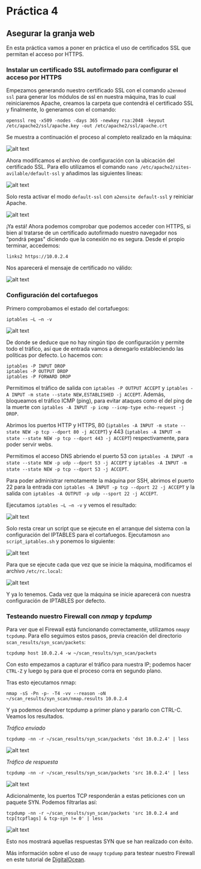 # Práctica 4
## Asegurar la granja web

En esta práctica vamos a poner en práctica el uso de certificados SSL que permitan el acceso por HTTPS.

### Instalar un certificado SSL autofirmado para configurar el acceso por HTTPS

Empezamos generando nuestro certificado SSL con el comando ```a2enmod ssl``` para generar los módulos de ssl en nuestra máquina, tras lo cual reiniciaremos Apache, creamos la carpeta que contendrá el certificado SSL y finalmente, lo generamos con el comando:

```openssl req -x509 -nodes -days 365 -newkey rsa:2048 -keyout /etc/apache2/ssl/apache.key -out /etc/apache2/ssl/apache.crt```

Se muestra a continuación el proceso al completo realizado en la máquina:

![alt text](http://i.imgur.com/DmKXozk.png)

Ahora modificamos el archivo de configuración con la ubicación del certificado SSL. Para ello utilizamos el comando ```nano /etc/apache2/sites-avilable/default-ssl``` y añadimos las siguientes líneas:

![alt text](http://i.imgur.com/UUIFsyp.png)

Solo resta activar el modo ```default-ssl``` con ```a2ensite default-ssl``` y reiniciar Apache.

![alt text](http://i.imgur.com/F68wJul.jpg)

¡Ya está! Ahora podemos comprobar que podemos acceder con HTTPS, si bien al tratarse de un certificado autofirmado nuestro navegador nos "pondrá pegas" diciendo que la conexión no es segura. Desde el propio terminar, accedemos:

```links2 https://10.0.2.4```

Nos aparecerá el mensaje de certificado no válido:

![alt text](http://i.imgur.com/hYsry5S.png)


### Configuración del cortafuegos

Primero comprobamos el estado del cortafuegos:

```iptables –L –n -v```

![alt text](http://i.imgur.com/FDxqM73.png)

De donde se deduce que no hay ningún tipo de configuración y permite todo el tráfico, así que de entrada vamos a denegarlo estableciendo las políticas por defecto. Lo hacemos con:

```
iptables -P INPUT DROP
iptables -P OUTPUT DROP
iptables -P FORWARD DROP
```

Permitimos el tráfico de salida con ```iptables -P OUTPUT ACCEPT``` y ```iptables -A INPUT -m state --state NEW,ESTABLISHED -j ACCEPT```. Además, bloqueamos el tráfico ICMP (ping), para evitar ataques como el del ping de la muerte con ```iptables -A INPUT -p icmp --icmp-type echo-request -j DROP```. 

Abrimos los puertos HTTP y HTTPS, 80 (```iptables -A INPUT -m state --state NEW -p tcp --dport 80 -j ACCEPT```) y 443 (```iptables -A INPUT -m state --state NEW -p tcp --dport 443 -j ACCEPT```) respectivamente, para poder servir webs.

Permitimos el acceso DNS abriendo el puerto 53 con ```iptables -A INPUT -m state --state NEW -p udp --dport 53 -j ACCEPT``` y ```iptables -A INPUT -m state --state NEW -p tcp --dport 53 -j ACCEPT```.

Para poder administrar remotamente la máquina por SSH, abrimos el puerto 22 para la entrada con ```iptables -A INPUT -p tcp --dport 22 -j ACCEPT``` y la salida con ```iptables -A OUTPUT -p udp --sport 22 -j ACCEPT```.

Ejecutamos ```iptables –L –n -v``` y vemos el resultado:

![alt text](http://i.imgur.com/HxKLhn1.png)

Solo resta crear un script que se ejecute en el arranque del sistema con la configuración del IPTABLES para el cortafuegos. Ejecutamosn ```ano script_iptables.sh``` y ponemos lo siguiente:

![alt text](http://i.imgur.com/KoQ1REY.png)

Para que se ejecute cada que vez que se inicie la máquina, modificamos el archivo ```/etc/rc.local```:

![alt text](http://i.imgur.com/RVZX2jP.png)

Y ya lo tenemos. Cada vez que la máquina se inicie aparecerá con nuestra configuración de IPTABLES por defecto.

### Testeando nuestro Firewall con *nmap* y *tcpdump*

Para ver que el Firewall está funcionando correctamente, utilizamos ```nmap```y ```tcpdump```. Para ello seguimos estos pasos, previa creación del directorio ```scan_results/syn_scan/packets```:

```tcpdump host 10.0.2.4 -w ~/scan_results/syn_scan/packets```

Con esto empezamos a capturar el tráfico para nuestra IP; podemos hacer ```CTRL-Z``` y luego ```bg``` para que el proceso corra en segundo plano.

Tras esto ejecutamos nmap:

```nmap -sS -Pn -p- -T4 -vv --reason -oN ~/scan_results/syn_scan/nmap.results 10.0.2.4```

Y ya podemos devolver tcpdump a primer plano y pararlo con CTRL-C. Veamos los resultados.

*Tráfico enviado*

```tcpdump -nn -r ~/scan_results/syn_scan/packets 'dst 10.0.2.4' | less```

![alt text](http://i.imgur.com/en0930f.png)

*Tráfico de respuesta*

```tcpdump -nn -r ~/scan_results/syn_scan/packets 'src 10.0.2.4' | less```

![alt text](http://i.imgur.com/kXRGr5K.png)

Adicionalmente, los puertos TCP responderán a estas peticiones con un paquete SYN. Podemos filtrarlas así:

```tcpdump -nn -r ~/scan_results/syn_scan/packets 'src 10.0.2.4 and tcp[tcpflags] & tcp-syn != 0' | less```

![alt text](http://i.imgur.com/836JHkm.png)

Esto nos mostrará aquellas respuestas SYN que se han realizado con éxito.

Más información sobre el uso de ```nmap```y ```tcpdump``` para testear nuestro Firewall en este tutorial de [DigitalOcean](https://www.digitalocean.com/community/tutorials/how-to-test-your-firewall-configuration-with-nmap-and-tcpdump).
